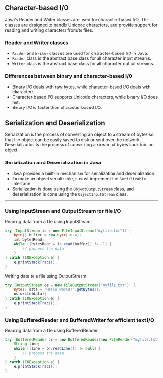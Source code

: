 
## Character-based I/O

Java's Reader and Writer classes are used for character-based I/O. The classes are designed to handle Unicode characters, and provide support for reading and writing characters from/to files.

### Reader and Writer classes

-   `Reader` and `Writer` classes are used for character-based I/O in Java.
-   `Reader` class is the abstract base class for all character input streams.
-   `Writer` class is the abstract base class for all character output streams.

### Differences between binary and character-based I/O

-   Binary I/O deals with raw bytes, while character-based I/O deals with characters.
-   Character-based I/O supports Unicode characters, while binary I/O does not.
-   Binary I/O is faster than character-based I/O.

## Serialization and Deserialization

Serialization is the process of converting an object to a stream of bytes so that the object can be easily saved to disk or sent over the network. Deserialization is the process of converting a stream of bytes back into an object.

### Serialization and Deserialization in Java

-   Java provides a built-in mechanism for serialization and deserialization.
-   To make an object serializable, it must implement the `Serializable` interface.
-   Serialization is done using the `ObjectOutputStream` class, and deserialization is done using the `ObjectInputStream` class.

---
### Using InputStream and OutputStream for file I/O

Reading data from a file using InputStream:

```java
try (InputStream is = new FileInputStream("myfile.txt")) {
    byte[] buffer = new byte[1024];
    int bytesRead;
    while ((bytesRead = is.read(buffer)) != -1) {
        // process the data
    }
} catch (IOException e) {
    e.printStackTrace();
}
```

Writing data to a file using OutputStream:

```java
try (OutputStream os = new FileOutputStream("myfile.txt")) {
    byte[] data = "Hello world!".getBytes();
    os.write(data);
} catch (IOException e) {
    e.printStackTrace();
}
```

### Using BufferedReader and BufferedWriter for efficient text I/O

Reading data from a file using BufferedReader:

```java
try (BufferedReader br = new BufferedReader(new FileReader("myfile.txt"))) {
    String line;
    while ((line = br.readLine()) != null) {
        // process the data
    }
} catch (IOException e) {
    e.printStackTrace();
}
```


